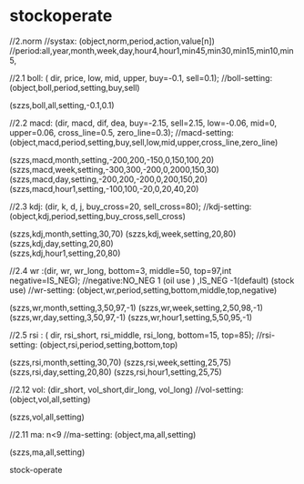 # stockoperate


//2.norm
//systax: (object,norm,period,action,value[n])
//period:all,year,month,week,day,hour4,hour1,min45,min30,min15,min10,min5,

//2.1 boll: ( dir, price, low, mid, upper, buy=-0.1, sell=0.1);
//boll-setting: (object,boll,period,setting,buy,sell)	

(szzs,boll,all,setting,-0.1,0.1)	

//2.2 macd: (dir, macd, dif, dea, buy=-2.15, sell=2.15, low=-0.06, mid=0, upper=0.06, cross_line=0.5, zero_line=0.3);
//macd-setting: (object,macd,period,setting,buy,sell,low,mid,upper,cross_line,zero_line)	

(szzs,macd,month,setting,-200,200,-150,0,150,100,20)	
(szzs,macd,week,setting,-300,300,-200,0,2000,150,30)	
(szzs,macd,day,setting,-200,200,-200,0,200,150,20)	
(szzs,macd,hour1,setting,-100,100,-20,0,20,40,20)

//2.3 kdj: (dir, k, d, j, buy_cross=20, sell_cross=80);
//kdj-setting: (object,kdj,period,setting,buy_cross,sell_cross)	

 (szzs,kdj,month,setting,30,70)	
 (szzs,kdj,week,setting,20,80)	
 (szzs,kdj,day,setting,20,80)	
 (szzs,kdj,hour1,setting,20,80)
 
 
 //2.4 wr :(dir, wr, wr_long, bottom=3, middle=50, top=97,int negative=IS_NEG);
//negative:NO_NEG	1 (oil use ) ,IS_NEG	-1(default) (stock use)
//wr-setting: (object,wr,period,setting,bottom,middle,top,negative)	

(szzs,wr,month,setting,3,50,97,-1)
(szzs,wr,week,setting,2,50,98,-1)
(szzs,wr,day,setting,3,50,97,-1)
(szzs,wr,hour1,setting,5,50,95,-1)

//2.5 rsi : ( dir, rsi_short, rsi_middle, rsi_long, bottom=15, top=85);
//rsi-setting: (object,rsi,period,setting,bottom,top)	

 (szzs,rsi,month,setting,30,70)
 (szzs,rsi,week,setting,25,75)
 (szzs,rsi,day,setting,20,80)
 (szzs,rsi,hour1,setting,25,75)
 
//2.12 vol: (dir_short, vol_short,dir_long, vol_long)
//vol-setting: (object,vol,all,setting)	

(szzs,vol,all,setting)	
 
 //2.11 ma: n<9
//ma-setting: (object,ma,all,setting)	

(szzs,ma,all,setting)





stock-operate

